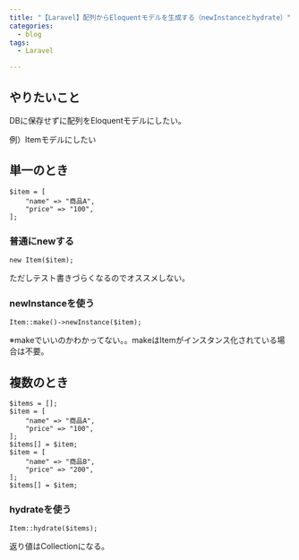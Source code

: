 ```yaml
---
title: "【Laravel】配列からEloquentモデルを生成する（newInstanceとhydrate）"
categories:
  - blog
tags:
  - Laravel

---
```


## やりたいこと  
  
DBに保存せずに配列をEloquentモデルにしたい。  
  
例）Itemモデルにしたい  
  
## 単一のとき  
  
```
$item = [
    "name" => "商品A",
    "price" => "100",
];
```

### 普通にnewする  
  
```
new Item($item);
```

ただしテスト書きづらくなるのでオススメしない。  
  
  
### newInstanceを使う  
  
```
Item::make()->newInstance($item);
```

※makeでいいのかわかってない。。makeはItemがインスタンス化されている場合は不要。  
  
## 複数のとき  
  
```
$items = [];
$item = [
    "name" => "商品A",
    "price" => "100",
];
$items[] = $item;
$item = [
    "name" => "商品B",
    "price" => "200",
];
$items[] = $item;
```

### hydrateを使う  
  
```
Item::hydrate($items);
```

返り値はCollectionになる。  
